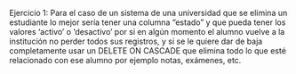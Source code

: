 Ejercicio 1:
Para el caso de un sistema de una universidad que se elimina un estudiante lo mejor sería
tener una columna “estado” y que pueda tener los valores ‘activo’ o ‘desactivo’ por si en
algún momento el alumno vuelve a la institución no perder todos sus registros, y si se le
quiere dar de baja completamente usar un DELETE ON CASCADE que elimina todo lo que esté
relacionado con ese alumno por ejemplo notas, exámenes, etc.
